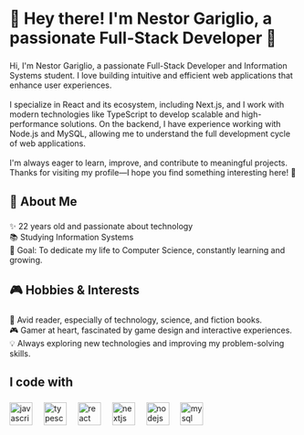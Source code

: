 <h1 align="left">👋 Hey there! I'm Nestor Gariglio, a passionate Full-Stack Developer 🚀</h1>

###

<p align="left">Hi, I'm Nestor Gariglio, a passionate Full-Stack Developer and Information Systems student. I love building intuitive and efficient web applications that enhance user experiences.<br><br>I specialize in React and its ecosystem, including Next.js, and I work with modern technologies like TypeScript to develop scalable and high-performance solutions. On the backend, I have experience working with Node.js and MySQL, allowing me to understand the full development cycle of web applications.<br><br>I'm always eager to learn, improve, and contribute to meaningful projects. Thanks for visiting my profile—I hope you find something interesting here! 🚀</p>

###

<h2 align="left">🌟 About Me</h2>

###

<p align="left">✨ 22 years old and passionate about technology<br>📚 Studying Information Systems<br>🎯 Goal: To dedicate my life to Computer Science, constantly learning and growing.</p>

###

<h2 align="left">🎮 Hobbies & Interests</h2>

###

<p align="left">📖 Avid reader, especially of technology, science, and fiction books.<br>🎮 Gamer at heart, fascinated by game design and interactive experiences.<br>💡 Always exploring new technologies and improving my problem-solving skills.</p>

###

<h2 align="left">I code with</h2>

###

<div align="left">
  <img src="https://cdn.jsdelivr.net/gh/devicons/devicon/icons/javascript/javascript-original.svg" height="40" alt="javascript logo"  />
  <img width="12" />
  <img src="https://cdn.jsdelivr.net/gh/devicons/devicon/icons/typescript/typescript-original.svg" height="40" alt="typescript logo"  />
  <img width="12" />
  <img src="https://cdn.jsdelivr.net/gh/devicons/devicon/icons/react/react-original.svg" height="40" alt="react logo"  />
  <img width="12" />
  <img src="https://cdn.jsdelivr.net/gh/devicons/devicon/icons/nextjs/nextjs-original.svg" height="40" alt="nextjs logo"  />
  <img width="12" />
  <img src="https://cdn.jsdelivr.net/gh/devicons/devicon/icons/nodejs/nodejs-original.svg" height="40" alt="nodejs logo"  />
  <img width="12" />
  <img src="https://cdn.jsdelivr.net/gh/devicons/devicon/icons/mysql/mysql-original.svg" height="40" alt="mysql logo"  />
</div>

###
